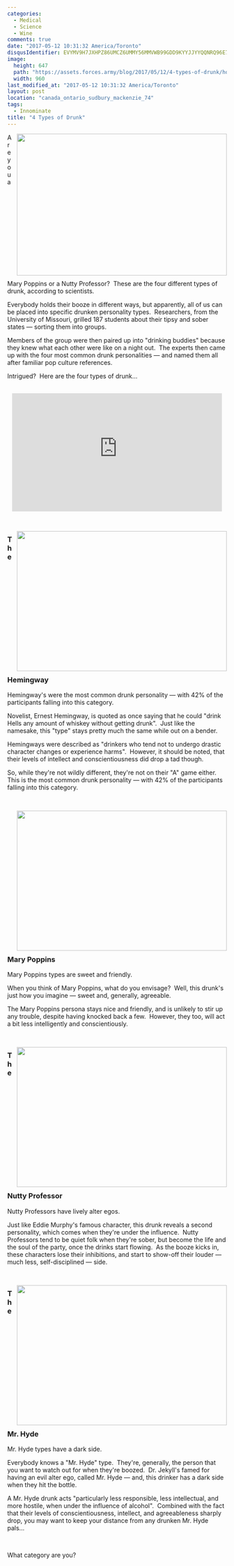 ```yaml
---
categories:
  - Medical
  - Science
  - Wine
comments: true
date: "2017-05-12 10:31:32 America/Toronto"
disqusIdentifier: EVYMV9H7JXHPZ86UMCZ6UMMY56MMVWB99GDD9KYYJJYYQQNRQ96E7GAYYBTW82KRF7AHMQ8X5TA5ZWQF24P6JRCFXCTPNKCXWQGH
image:
  height: 647
  path: "https://assets.forces.army/blog/2017/05/12/4-types-of-drunk/hotlink-ok/innominate_1_960x647.png"
  width: 960
last_modified_at: "2017-05-12 10:31:32 America/Toronto"
layout: post
location: "canada_ontario_sudbury_mackenzie_74"
tags:
  - Innominate
title: "4 Types of Drunk"
---
```


<img
  alt="" height="325" src="{{ site.uri.assets }}/blog/2017/05/12/4-types-of-drunk/innominate_1_482x325.png"
  style="border: 0px; float: right; margin-bottom: 10px; margin-left: 10px;" width="482" />
<p>
  Are you a Mary Poppins or a Nutty Professor?&nbsp; These are the four different types of drunk, according to scientists.
</p>
<p>
  Everybody holds their booze in different ways, but apparently, all of us can be placed into specific drunken personality types.&nbsp; Researchers, from the
  University of Missouri, grilled 187 students about their tipsy and sober states &#8212; sorting them into groups.
</p>
<p>
  Members of the group were then paired up into &quot;drinking buddies&quot; because they knew what each other were like on a night out.&nbsp; The experts then
  came up with the four most common drunk personalities &#8212; and named them all after familiar pop culture references.
</p>
<p>
  Intrigued?&nbsp; Here are the four types of drunk&hellip;
</p>
<!-- excerptBreak -->
<p>
  &nbsp;<br />
  <iframe
    allowfullscreen height="271" src="https://www.youtube-nocookie.com/embed/VgF0zFoi3Pw?rel=0"
    style="border: none; display: block; margin-left: auto; margin-right: auto;" width="482"></iframe>
</p>
<p>
  &nbsp;
</p>
<img
  alt="" height="321" src="{{ site.uri.assets }}/blog/2017/05/12/4-types-of-drunk/the-hemingway_482x321.png"
  style="border: 0px; float: right; margin-bottom: 10px; margin-left: 10px;" width="482" />
<h3 id="the-hemingway">
  The Hemingway
</h3>
<p>
  Hemingway's were the most common drunk personality &#8212; with 42% of the participants falling into this category.
</p>
<p>
  Novelist, Ernest Hemingway, is quoted as once saying that he could &quot;drink Hells any amount of whiskey without getting drunk&quot;.&nbsp; Just like the
  namesake, this &quot;type&quot; stays pretty much the same while out on a bender.
</p>
<p>
  Hemingways were described as &quot;drinkers who tend not to undergo drastic character changes or experience harms&quot;.&nbsp; However, it should be noted,
  that their levels of intellect and conscientiousness did drop a tad though.
</p>
<p>
  So, while they're not wildly different, they're not on their &quot;A&quot; game either.&nbsp; This is the most common drunk personality &#8212; with 42% of
  the participants falling into this category.
</p>
<p>
  &nbsp;
</p>
<img
  alt="" height="321" src="{{ site.uri.assets }}/blog/2017/05/12/4-types-of-drunk/the-mary-poppins_482x321.png"
  style="border: 0px; float: right; margin-bottom: 10px; margin-left: 10px;" width="482" />
<h3 id="mary-poppins">
  Mary Poppins
</h3>
<p>
  Mary Poppins types are sweet and friendly.
</p>
<p>
  When you think of Mary Poppins, what do you envisage?&nbsp; Well, this drunk's just how you imagine &#8212; sweet and, generally, agreeable.
</p>
<p>
  The Mary Poppins persona stays nice and friendly, and is unlikely to stir up any trouble, despite having knocked back a few.&nbsp; However, they too, will act
  a bit less intelligently and conscientiously.
</p>
<p>
  &nbsp;
</p>
<img
  alt="" height="321" src="{{ site.uri.assets }}/blog/2017/05/12/4-types-of-drunk/the-nutty-professor_482x321.png"
  style="border: 0px; float: right; margin-bottom: 10px; margin-left: 10px;" width="482" />
<h3 id="the-nutty-professor">
  The Nutty Professor
</h3>
<p>
  Nutty Professors have lively alter egos.
</p>
<p>
  Just like Eddie Murphy's famous character, this drunk reveals a second personality, which comes when they're under the influence.&nbsp; Nutty Professors tend
  to be quiet folk when they're sober, but become the life and the soul of the party, once the drinks start flowing.&nbsp; As the booze kicks in, these
  characters lose their inhibitions, and start to show-off their louder &#8212; much less, self-disciplined &#8212; side.
</p>
<p>
  &nbsp;
</p>
<img
  alt="" height="321" src="{{ site.uri.assets }}/blog/2017/05/12/4-types-of-drunk/the-mr-hyde_482x321.png"
  style="border: 0px; float: right; margin-bottom: 10px; margin-left: 10px;" width="482" />
<h3 id="the-mr-hyde">
  The Mr. Hyde
</h3>
<p>
  Mr. Hyde types have a dark side.
</p>
<p>
  Everybody knows a &quot;Mr. Hyde&quot; type.&nbsp; They're, generally, the person that you want to watch out for when they're boozed.&nbsp; Dr. Jekyll's famed
  for having an evil alter ego, called Mr. Hyde &#8212; and, this drinker has a dark side when they hit the bottle.
</p>
<p>
  A Mr. Hyde drunk acts &quot;particularly less responsible, less intellectual, and more hostile, when under the influence of alcohol&quot;.&nbsp; Combined with
  the fact that their levels of conscientiousness, intellect, and agreeableness sharply drop, you may want to keep your distance from any drunken Mr. Hyde
  pals&hellip;
</p>
<p>
  &nbsp;
</p>
<p>
  What category are you?
</p>
